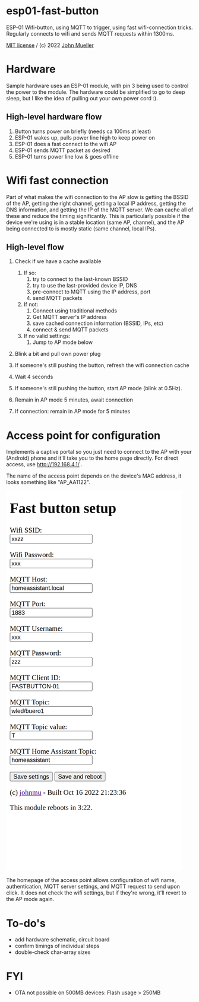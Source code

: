 # esp01-fast-button

ESP-01 Wifi-button, using MQTT to trigger, using fast wifi-connection tricks.
Regularly connects to wifi and sends MQTT requests within 1300ms.

[MIT license](LICENSE) / (c) 2022 [John Mueller](https://johnmu.com/)

# Hardware

Sample hardware uses an ESP-01 module, with pin 3 being used to control the power to the module. The hardware could be simplified to go to deep sleep, but I like the idea of pulling out your own power cord :).

## High-level hardware flow

1. Button turns power on briefly (needs ca 100ms at least)
2. ESP-01 wakes up, pulls power line high to keep power on
3. ESP-01 does a fast connect to the wifi AP
4. ESP-01 sends MQTT packet as desired
5. ESP-01 turns power line low & goes offline

# Wifi fast connection

Part of what makes the wifi connection to the AP slow is getting the BSSID of the AP, getting the right channel, getting a local IP address, getting the DNS information, and getting the IP of the MQTT server. We can cache all of these and reduce the timing significantly. This is particularly possible if the device we're using is in a stable location (same AP, channel), and the AP being connected to is mostly static (same channel, local IPs).

## High-level flow

1. Check if we have a cache available
    1. If so:
        1. try to connect to the last-known BSSID
        2. try to use the last-provided device IP, DNS
        3. pre-connect to MQTT using the IP address, port
        4. send MQTT packets
    2. If not:
       1. Connect using traditional methods
       2. Get MQTT server's IP address
       3. save cached connection information (BSSID, IPs, etc)
       4. connect & send MQTT packets
    3. If no valid settings:
       1. Jump to AP mode below

2. Blink a bit and pull own power plug
3. If someone's still pushing the button, refresh the wifi connection cache
4. Wait 4 seconds
5. If someone's still pushing the button, start AP mode (blink at 0.5Hz). 
6. Remain in AP mode 5 minutes, await connection
7. If connection: remain in AP mode for 5 minutes

# Access point for configuration

Implements a captive portal so you just need to connect to the AP with your (Android) phone and it'll take you to the home page directly.
For direct access, use http://192.168.4.1/ .

The name of the access point depends on the device's MAC address, it looks something like "AP_AA1122".

![](docs/settings.png)

The homepage of the access point allows configuration of wifi name, authentication, MQTT server settings, and MQTT request to send upon click.
It does not check the wifi settings, but if they're wrong, it'll revert to the AP mode again.

# To-do's

* add hardware schematic, circuit board
* confirm timings of individual steps
* double-check char-array sizes

# FYI

* OTA not possible on 500MB devices: Flash usage > 250MB

